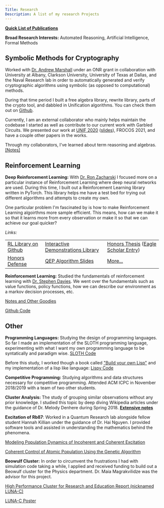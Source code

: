 ```yaml
---
Title: Research
Description: A list of my research Projects
---
```


**[Quick List of Publications](publications)**

**Broad Research Interests:** Automated Reasoning, Artificial Intelligence, Formal Methods

## Symbolic Methods for Cryptography
Worked with [Dr. Andrew Marshall](https://www.marshallandrew.net/) under an ONR grant in collaboration with University at Albany, Clarkson University, University of Texas at Dallas, and the Naval Research lab in order to automatically generated and verify cryptographic algorithms using symbolic (as opposed to computational) methods.

During that time period I built a free algebra library, rewrite library, parts of the crypto tool, and dabbled in Unification algorithms. You can check them out on [Github](https://github.com/symcollab/CryptoSolve).

Currently, I am an external collaborator who mainly helps maintain the codebase I started as well as contribute to our current work with Garbled Circuits. We presented our work at [UNIF 2020](https://www3.risc.jku.at/publications/download/risc_6129/proceedings-UNIF2020.pdf#page=58) ([slides](/files/research/UNIF2020-Slides.pdf)), FROCOS 2021, and have a couple other papers in the works.

Through my collaborators, I've learned about term reasoning and algebras. [[Notes]](termreasoning)
## Reinforcement Learning

**Deep Reinforcement Learning:** With [Dr. Ron Zacharski](http://zacharski.org/) I focused more on a particular instance of Reinforcement Learning where deep neural networks are used. During this time, I built out a Reinforcement Learning library written in PyTorch. This library helps me have a test bed for trying out different algorithms and attempts to create my own.

One particular problem I'm fascinated by is how to make Reinforcement Learning algoirthms more sample efficient. This means, how can we make it so that it learns more from every observation or make it so that we can achieve our goal quicker?

*Links:*

|                                                              |                                                              |                                                              |
| ------------------------------------------------------------ | ------------------------------------------------------------ | ------------------------------------------------------------ |
| [RL Library on Github](https://github.com/brandon-rozek/rltorch) | [Interactive Demonstrations Library](https://github.com/brandon-rozek/gyminteract) | [Honors Thesis](/files/research/honorsthesis.pdf) ([Eagle Scholar Entry](https://scholar.umw.edu/student_research/305/)) |
| [Honors Defense](/files/research/ExpeditedLearningInteractiveDemo.pptx) | [QEP Algorithm Slides](/files/research/QEP.pptx)             | [More...](deepreinforcementlearning)                         |



**Reinforcement Learning:** Studied the fundamentals of reinforcement learning with [Dr. Stephen Davies](http://stephendavies.org/). We went over the fundamentals such as value functions, policy functions, how we can describe our environment as a markov decision processes, etc.

[Notes and Other Goodies](reinforcementlearning)

[Github Code](https://github.com/brandon-rozek/ReinforcementLearning)




## Other

**Programming Languages:** Studying the design of programming languages. So far I made an implementation of the SLOTH programming language, experimenting with what I want my own programming language to be syntatically and paradigm wise. [SLOTH Code](https://github.com/brandon-rozek/SLOTH)

Before this study, I worked though a book called ["Build your own Lisp"](https://www.buildyourownlisp.com/) and my implementation of a lisp like language: [Lispy Code](https://github.com/brandon-rozek/lispy)

**Competitive Programming:** Studying algorithms and data structures necessary for competitive programming. Attended ACM ICPC in November 2018/2019 with a team of two other students.

**Cluster Analysis:** The study of grouping similar observations without any prior knowledge. I studied this topic by deep diving Wikipedia articles under the guidance of Dr. Melody Denhere during Spring 2018. **[Extensive notes](clusteranalysis)**

**Excitation of Rb87**: Worked in a Quantum Research lab alongside fellow student Hannah Killian under the guidance of Dr. Hai Nguyen. I provided software tools and assisted in understanding the mathematics behind the phenomena. 

[Modeling Population Dynamics of Incoherent and Coherent Excitation](/files/research/modellingpopulationdynamics.pdf)

[Coherent Control of Atomic Population Using the Genetic Algorithm](/files/research/coherentcontrolofatomicpopulation.pdf)

**Beowulf Cluster:** In order to circumvent the frustrations I had with simulation code taking a while, I applied and received funding to build out a Beowulf cluster for the Physics department. Dr. Maia Magrakvilidze was the advisor for this project.

[High Performance Cluster for Research and Education Report (nicknamed LUNA-C)](/files/research/LUNAC.pdf)

[LUNA-C Poster](/files/research/LUNACposter.pdf)

